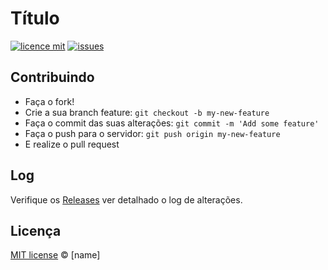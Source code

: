 # Título

[![licence mit](https://img.shields.io/badge/license-MIT-blue.svg?style=flat-square)](http://[user].mit-license.org/)
[![issues](https://img.shields.io/github/issues/[user]/[repo].svg?style=flat-square)](https://github.com/[user]/[repo]/issues)

## Contribuindo

- Faça o fork!
- Crie a sua branch feature: `git checkout -b my-new-feature`
- Faça o commit das suas alterações: `git commit -m 'Add some feature'`
- Faça o push para o servidor: `git push origin my-new-feature`
- E realize o pull request

## Log

Verifique os [Releases](https://github.com/[user]/[repo]/releases) ver detalhado o log de alterações.

## Licença

[MIT license](http://[user].mit-license.org/) © [name]